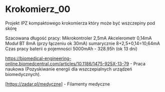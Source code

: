 # Krokomierz_00
Projekt IPZ kompaktowego krokomierza który może być wszczepiny pod skórę

Szacowana długość pracy:
Mikrokontroler 2,5mA
Akcelerometr 0,14mA
Moduł BT 8mA (przy łączeniu ok 30mA)
sumarycznie 8+2,5+0,14=10,64mA
Czas pracy baterii o pojemności 5000mAh - 328.95h (ok 13 dni)

https://biomedical-engineering-online.biomedcentral.com/articles/10.1186/1475-925X-13-79 - Praca naukowa (Pozyskiwanie energii dla wszczepialnych urządzeń biomedycznych).

[https://zadar.pl/medyczne] - Filamenty medyczne
